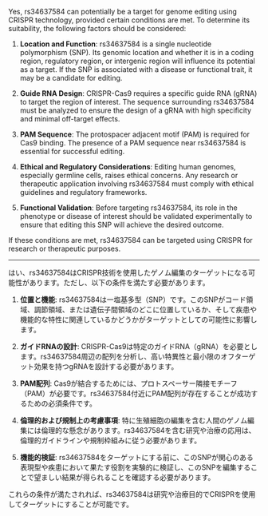 Yes, rs34637584 can potentially be a target for genome editing using CRISPR technology, provided certain conditions are met. To determine its suitability, the following factors should be considered:

1. **Location and Function**: rs34637584 is a single nucleotide polymorphism (SNP). Its genomic location and whether it is in a coding region, regulatory region, or intergenic region will influence its potential as a target. If the SNP is associated with a disease or functional trait, it may be a candidate for editing.

2. **Guide RNA Design**: CRISPR-Cas9 requires a specific guide RNA (gRNA) to target the region of interest. The sequence surrounding rs34637584 must be analyzed to ensure the design of a gRNA with high specificity and minimal off-target effects.

3. **PAM Sequence**: The protospacer adjacent motif (PAM) is required for Cas9 binding. The presence of a PAM sequence near rs34637584 is essential for successful editing.

4. **Ethical and Regulatory Considerations**: Editing human genomes, especially germline cells, raises ethical concerns. Any research or therapeutic application involving rs34637584 must comply with ethical guidelines and regulatory frameworks.

5. **Functional Validation**: Before targeting rs34637584, its role in the phenotype or disease of interest should be validated experimentally to ensure that editing this SNP will achieve the desired outcome.

If these conditions are met, rs34637584 can be targeted using CRISPR for research or therapeutic purposes.

---

はい、rs34637584はCRISPR技術を使用したゲノム編集のターゲットになる可能性があります。ただし、以下の条件を満たす必要があります。

1. **位置と機能**: rs34637584は一塩基多型（SNP）です。このSNPがコード領域、調節領域、または遺伝子間領域のどこに位置しているか、そして疾患や機能的な特性に関連しているかどうかがターゲットとしての可能性に影響します。

2. **ガイドRNAの設計**: CRISPR-Cas9は特定のガイドRNA（gRNA）を必要とします。rs34637584周辺の配列を分析し、高い特異性と最小限のオフターゲット効果を持つgRNAを設計する必要があります。

3. **PAM配列**: Cas9が結合するためには、プロトスペーサー隣接モチーフ（PAM）が必要です。rs34637584付近にPAM配列が存在することが成功するための必須条件です。

4. **倫理的および規制上の考慮事項**: 特に生殖細胞の編集を含む人間のゲノム編集には倫理的な懸念があります。rs34637584を含む研究や治療の応用は、倫理的ガイドラインや規制枠組みに従う必要があります。

5. **機能的検証**: rs34637584をターゲットにする前に、このSNPが関心のある表現型や疾患において果たす役割を実験的に検証し、このSNPを編集することで望ましい結果が得られることを確認する必要があります。

これらの条件が満たされれば、rs34637584は研究や治療目的でCRISPRを使用してターゲットにすることが可能です。